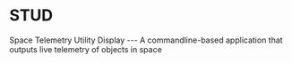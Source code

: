 # STUD
Space Telemetry Utility Display ---  A commandline-based application that outputs live telemetry of objects in space
